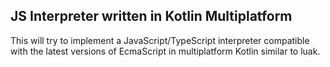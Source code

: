 ## JS Interpreter written in Kotlin Multiplatform

This will try to implement a JavaScript/TypeScript interpreter
compatible with the latest versions of EcmaScript in multiplatform Kotlin
similar to luak.

